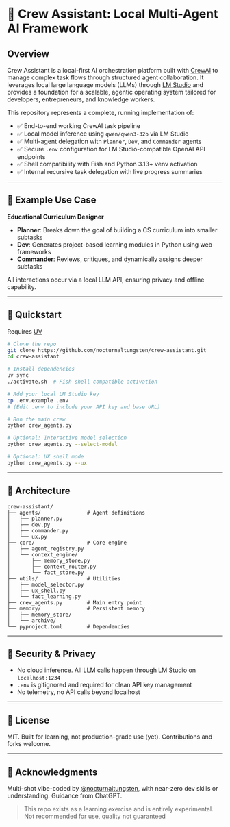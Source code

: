 # 🧠 Crew Assistant: Local Multi-Agent AI Framework

## Overview

Crew Assistant is a local-first AI orchestration platform built with [CrewAI](https://github.com/joaomdmoura/crewAI) to manage complex task flows through structured agent collaboration. It leverages local large language models (LLMs) through [LM Studio](https://lmstudio.ai) and provides a foundation for a scalable, agentic operating system tailored for developers, entrepreneurs, and knowledge workers.

This repository represents a complete, running implementation of:

* ✅ End-to-end working CrewAI task pipeline
* ✅ Local model inference using `qwen/qwen3-32b` via LM Studio
* ✅ Multi-agent delegation with `Planner`, `Dev`, and `Commander` agents
* ✅ Secure `.env` configuration for LM Studio-compatible OpenAI API endpoints
* ✅ Shell compatibility with Fish and Python 3.13+ venv activation
* ✅ Internal recursive task delegation with live progress summaries

---

## 🧪 Example Use Case

**Educational Curriculum Designer**

* **Planner**: Breaks down the goal of building a CS curriculum into smaller subtasks
* **Dev**: Generates project-based learning modules in Python using web frameworks
* **Commander**: Reviews, critiques, and dynamically assigns deeper subtasks

All interactions occur via a local LLM API, ensuring privacy and offline capability.

---

## 🚀 Quickstart

Requires [UV](https://docs.astral.sh/uv/getting-started/installation/#creating-a-python-script)

```bash
# Clone the repo
git clone https://github.com/nocturnaltungsten/crew-assistant.git
cd crew-assistant

# Install dependencies
uv sync
./activate.sh  # Fish shell compatible activation

# Add your local LM Studio key
cp .env.example .env
# (Edit .env to include your API key and base URL)

# Run the main crew
python crew_agents.py

# Optional: Interactive model selection
python crew_agents.py --select-model

# Optional: UX shell mode
python crew_agents.py --ux
```

---

## 🤖 Architecture

```
crew-assistant/
├── agents/               # Agent definitions
│   ├── planner.py
│   ├── dev.py
│   ├── commander.py
│   └── ux.py
├── core/                 # Core engine
│   ├── agent_registry.py
│   └── context_engine/
│       ├── memory_store.py
│       ├── context_router.py
│       └── fact_store.py
├── utils/                # Utilities
│   ├── model_selector.py
│   ├── ux_shell.py
│   └── fact_learning.py
├── crew_agents.py        # Main entry point
├── memory/               # Persistent memory
│   ├── memory_store/
│   └── archive/
└── pyproject.toml        # Dependencies
```

---

## 🔐 Security & Privacy

* No cloud inference. All LLM calls happen through LM Studio on `localhost:1234`
* `.env` is gitignored and required for clean API key management
* No telemetry, no API calls beyond localhost

---

## 📜 License

MIT. Built for learning, not production-grade use (yet). Contributions and forks welcome.

---

## 🙏 Acknowledgments

Multi-shot vibe-coded by [@nocturnaltungsten](https://github.com/nocturnaltungsten), with near-zero dev skills or understanding. Guidance from ChatGPT.

> This repo exists as a learning exercise and is entirely experimental. Not recommended for use, quality not guaranteed
